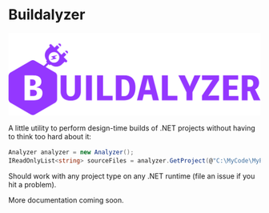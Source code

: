 # Buildalyzer

![buildalyzer logo](./docs/buildalyzer.png)

A little utility to perform design-time builds of .NET projects without having to think too hard about it:

```csharp
Analyzer analyzer = new Analyzer();
IReadOnlyList<string> sourceFiles = analyzer.GetProject(@"C:\MyCode\MyProject.csproj").GetSourceFiles();
```

Should work with any project type on any .NET runtime (file an issue if you hit a problem).

More documentation coming soon.